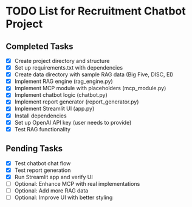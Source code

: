 # TODO List for Recruitment Chatbot Project

## Completed Tasks
- [x] Create project directory and structure
- [x] Set up requirements.txt with dependencies
- [x] Create data directory with sample RAG data (Big Five, DISC, EI)
- [x] Implement RAG engine (rag_engine.py)
- [x] Implement MCP module with placeholders (mcp_module.py)
- [x] Implement chatbot logic (chatbot.py)
- [x] Implement report generator (report_generator.py)
- [x] Implement Streamlit UI (app.py)
- [x] Install dependencies
- [x] Set up OpenAI API key (user needs to provide)
- [x] Test RAG functionality

## Pending Tasks
- [x] Test chatbot chat flow
- [x] Test report generation
- [x] Run Streamlit app and verify UI
- [ ] Optional: Enhance MCP with real implementations
- [ ] Optional: Add more RAG data
- [ ] Optional: Improve UI with better styling
